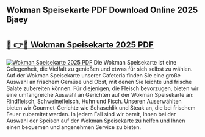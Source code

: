 ## Wokman Speisekarte PDF Download Online 2025 Bjaey

# <h2><a href="http://gc5sygu.nevu.top/?p=Wokman+Speisekarte">🔗 👉🔴 Wokman Speisekarte 2025 PDF</a></h2>

[![Wokman Speisekarte 2025 PDF](https://i.imgur.com/dBaPXMq.png)](http://gc5sygu.nevu.top/?p=Wokman+Speisekarte)
Die Wokman Speisekarte ist eine Gelegenheit, die Vielfalt zu genießen und etwas für sich selbst zu wählen. Auf der Wokman Speisekarte unserer Cafeteria finden Sie eine große Auswahl an frischem Gemüse und Obst, mit denen Sie leichte und frische Salate zubereiten können. Für diejenigen, die Fleisch bevorzugen, bieten wir eine umfangreiche Auswahl an Gerichten auf der Wokman Speisekarte an: Rindfleisch, Schweinefleisch, Huhn und Fisch. Unseren Auserwählten bieten wir Gourmet-Gerichte wie Schaschlik und Steak an, die bei frischem Feuer zubereitet werden. In jedem Fall sind wir bereit, Ihnen bei der Auswahl der Speisen auf der Wokman Speisekarte zu helfen und Ihnen einen bequemen und angenehmen Service zu bieten.
